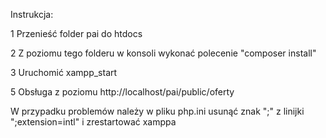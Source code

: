 Instrukcja:

1 Przenieść folder pai do htdocs

2 Z poziomu tego folderu w konsoli wykonać polecenie "composer install"

3 Uruchomić xampp_start

5 Obsługa z poziomu http://localhost/pai/public/oferty

W przypadku problemów należy w pliku php.ini usunąć znak ";" z linijki ";extension=intl" i zrestartować xamppa
   
   

